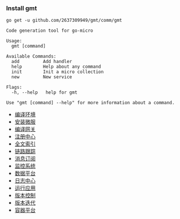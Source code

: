 ### Install gmt

```shell
go get -u github.com/2637309949/gmt/comm/gmt
```

```
Code generation tool for go-micro

Usage:
  gmt [command]

Available Commands:
  add         Add handler
  help        Help about any command
  init        Init a micro collection
  new         New service

Flags:
  -h, --help   help for gmt

Use "gmt [command] --help" for more information about a command.
```

- [编译环境](./docs/编译环境.md)
- [安装微服](./docs/安装微服.md)
- [编译网关](./docs/编译网关.md)
- [注册中心](./docs/注册中心.md)
- [全文索引](./docs/全文索引.md)
- [链路跟踪](./docs/链路跟踪.md)
- [消息订阅](./docs/消息订阅.md)
- [监控系统](./docs/监控系统.md)
- [数据平台](./docs/数据平台.md)
- [日志中心](./docs/日志中心.md)
- [运行应用](./docs/运行应用.md)
- [版本控制](./docs/版本控制.md)
- [版本迭代](./docs/版本迭代.md)
- [容器平台](./docs/容器平台.md)